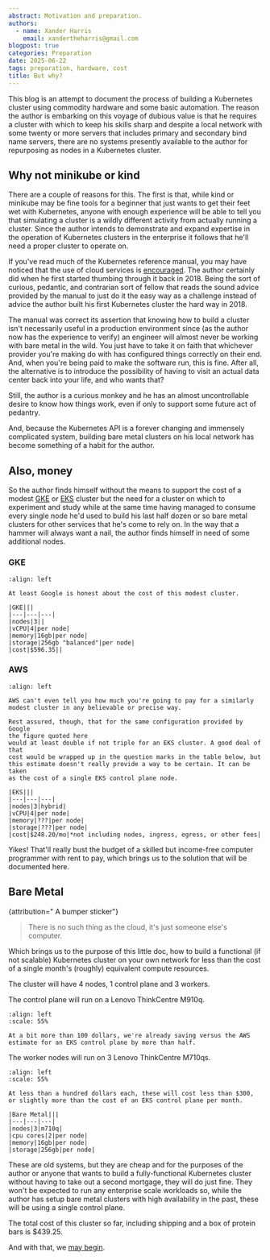 ```yaml
---
abstract: Motivation and preparation. 
authors:
  - name: Xander Harris
    email: xandertheharris@gmail.com
blogpost: true
categories: Preparation
date: 2025-06-22
tags: preparation, hardware, cost
title: But why? 
---
```


This blog is an attempt to document the process of building a Kubernetes
cluster using commodity hardware and some basic automation. The reason
the author is embarking on this voyage of dubious value is that he
requires a cluster with which to keep his skills sharp and despite
a local network with some twenty or more servers that includes primary
and secondary bind name servers, there are no systems presently available
to the author for repurposing as nodes in a Kubernetes cluster.

## Why not minikube or kind

There are a couple of reasons for this. The first is that, while kind or
minikube may be fine tools for a beginner that just wants to get their
feet wet with Kubernetes, anyone with enough experience will be able to
tell you that simulating a cluster is a wildly different activity from
actually running a cluster. Since the author intends to demonstrate
and expand expertise in the operation of Kubernetes clusters in the
enterprise it follows that he'll need a proper cluster to operate on.

If you've read much of the Kubernetes reference manual, you may have noticed
that the use of cloud services is [encouraged](https://kubernetes.io/docs/setup/production-environment/#production-considerations).
The author certainly did when he first started thumbing through it back in 2018.
Being the sort of curious, pedantic, and contrarian sort of fellow
that reads the sound advice provided by the manual to just do it the easy way
as a challenge instead of advice the author built his first Kubernetes cluster
the hard way in 2018.

The manual was correct its assertion that knowing how to build a cluster
isn't necessarily useful in a production environment since (as the author
now has the experience to verify) an engineer will almost never be working
with bare metal in the wild. You just have to take it on faith that whichever
provider you're making do with has configured things correctly on their end.
And, when you're being paid to make the software run, this is fine. After all,
the alternative is to introduce the possibility of having to visit an actual
data center back into your life, and who wants that?

Still, the author is a curious monkey and he has an almost uncontrollable desire
to know how things work, even if only to support some future act of pedantry.

And, because the Kubernetes API is a forever changing and immensely complicated
system, building bare metal clusters on his local network has become something
of a habit for the author.

## Also, money

So the author finds himself without the means to support the cost of a
modest
[GKE](https://cloud.google.com/products/calculator?dl=CjhDaVF5WkRRd1pEZGtZUzA1TWpreUxUUTVZVFF0WWpSaU5TMWtPVEl4T1RNNE5HVTBZVGtRQVE9PRAPGiRDMkMwRjlBOS1GMjNFLTQ2RTMtQjZDMS0zN0ZDMkJEMDQ4QjY)
or [EKS](https://calculator.aws/#/estimate?id=8a9dd9e17e7d31f7a717c6759ae6ab4eef2ed112)
cluster but the need for a cluster on which to experiment and study
while at the same time having managed to consume every single node
he'd used to build his last half dozen or so bare metal clusters for
other services that he's come to rely on. In the way that a hammer
will always want a nail, the author finds himself in need of some
additional nodes.

### GKE

```{figure} _static/img/readme/gke-estimate.png
:align: left

At least Google is honest about the cost of this modest cluster.

|GKE|||
|---|---|---|
|nodes|3||
|vCPU|4|per node|
|memory|16gb|per node|
|storage|256gb "balanced"|per node|
|cost|$596.35||
```

### AWS

```{figure} _static/img/readme/eks-estimate.png
:align: left

AWS can't even tell you how much you're going to pay for a similarly
modest cluster in any believable or precise way.

Rest assured, though, that for the same configuration provided by Google
the figure quoted here
would at least double if not triple for an EKS cluster. A good deal of that
cost would be wrapped up in the question marks in the table below, but
this estimate doesn't really provide a way to be certain. It can be taken
as the cost of a single EKS control plane node.

|EKS|||
|---|---|---|
|nodes|3|hybrid|
|vCPU|4|per node|
|memory|???|per node|
|storage|???|per node|
|cost|$248.20/mo|*not including nodes, ingress, egress, or other fees|
```

Yikes! That'll really bust the budget of a skilled but income-free
computer programmer with rent to pay, which brings us to the solution
that will be documented here.

## Bare Metal

{attribution=" A bumper sticker"}
> There is no such thing as the cloud, it's just someone else's computer.

Which brings us to the purpose of this little doc, how to build a
functional (if not scalable) Kubernetes cluster on your own network
for less than the cost of a single month's (roughly) equivalent
compute resources.

The cluster will have 4 nodes, 1 control plane and 3 workers.

The control plane will run on a Lenovo ThinkCentre M910q.

```{figure} _static/img/readme/control-plane-node.png
:align: left
:scale: 55%

At a bit more than 100 dollars, we're already saving versus the AWS
estimate for an EKS control plane by more than half.
```

The worker nodes will run on 3 Lenovo ThinkCentre M710qs.

```{figure} _static/img/readme/worker-node.png
:align: left
:scale: 55%

At less than a hundred dollars each, these will cost less than $300,
or slightly more than the cost of an EKS control plane per month.

|Bare Metal|||
|---|---|---|
|nodes|3|m710q|
|cpu cores|2|per node|
|memory|16gb|per node|
|storage|256gb|per node|
```

These are old systems, but they are cheap and for the purposes of
the author or anyone that wants to build a fully-functional Kubernetes
cluster without having to take out a second mortgage, they will do just
fine. They won't be expected to run any enterprise scale workloads so,
while the author has setup bare metal clusters with high availability
in the past, these will be using a single control plane.

The total cost of this cluster so far, including shipping and a box
of protein bars is $439.25.

And with that, we [may begin](/index.md).
